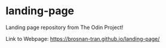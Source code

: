 # landing-page
Landing page repository from The Odin Project!

Link to Webpage: https://brosnan-tran.github.io/landing-page/
